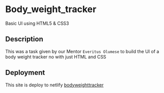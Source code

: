 # Body_weight_tracker
Basic UI using HTML5 &amp; CSS3 

## Description 
This was a task given by our Mentor `Everitus Olumese`
to build the UI of a body weight tracker no with just HTML and CSS

## Deployment 
This site is deploy to netlify
[bodyweighttracker](https://bodyweighttracker.netlify.com)

